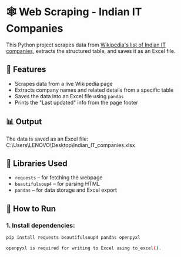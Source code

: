 # 🕸️ Web Scraping - Indian IT Companies

This Python project scrapes data from [Wikipedia's list of Indian IT companies](https://en.wikipedia.org/wiki/List_of_Indian_IT_companies), extracts the structured table, and saves it as an Excel file.

## 📌 Features
- Scrapes data from a live Wikipedia page
- Extracts company names and related details from a specific table
- Saves the data into an Excel file using `pandas`
- Prints the "Last updated" info from the page footer

## 📊 Output
The data is saved as an Excel file:
C:\Users\LENOVO\Desktop\Indian_IT_companies.xlsx

## 🧰 Libraries Used
- `requests` – for fetching the webpage
- `beautifulsoup4` – for parsing HTML
- `pandas` – for data storage and Excel export

## 🚀 How to Run

### 1. Install dependencies:
```bash
pip install requests beautifulsoup4 pandas openpyxl

openpyxl is required for writing to Excel using to_excel().
